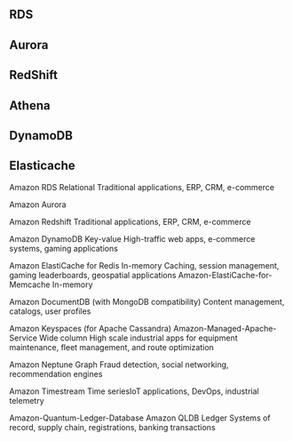 ## RDS

## Aurora

## RedShift

## Athena

## DynamoDB

## Elasticache

Amazon RDS Relational Traditional applications, ERP, CRM, e-commerce

Amazon Aurora

Amazon Redshift  Traditional applications, ERP, CRM, e-commerce

Amazon DynamoDB  Key-value  High-traffic web apps, e-commerce systems, gaming applications

Amazon ElastiCache for Redis In-memory Caching, session management, gaming leaderboards, geospatial applications
Amazon-ElastiCache-for-Memcache  In-memory  

Amazon DocumentDB (with MongoDB compatibility)  Content management, catalogs, user profiles

Amazon Keyspaces (for Apache Cassandra) Amazon-Managed-Apache-Service Wide column High scale industrial apps for equipment maintenance, fleet management, and route optimization


Amazon Neptune Graph Fraud detection, social networking, recommendation engines

Amazon Timestream Time seriesIoT applications, DevOps, industrial telemetry


Amazon-Quantum-Ledger-Database Amazon QLDB Ledger Systems of record, supply chain, registrations, banking transactions
